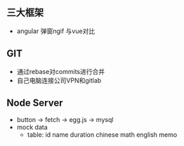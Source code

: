 

## 三大框架
+ angular 弹窗ngif 与vue对比

## GIT
+ 通过rebase对commits进行合并
+ 自己电脑连接公司VPN和gitlab

## Node Server
+ button -> fetch -> egg.js -> mysql
+ mock data
	+ table: id name duration chinese math english memo

